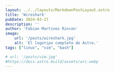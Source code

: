 ```yaml
---
layout: ../../layouts/MarkdownPostLayout.astro
title: 'Wireshark'
pubDate: 2024-03-27
description: ''
author: 'Fabian Martinez Rincon'
image:
    url: '/posts/wireshark.jpg'
    alt: 'El logotipo completo de Astro.'
tags: ["linux", "vim", "bash"]

# url: '/posts/vim.jpg'
#https://docs.astro.build/assets/arc.webp
---
```


